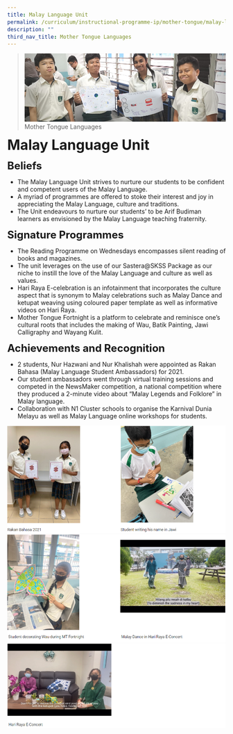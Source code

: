 ```yaml
---
title: Malay Language Unit
permalink: /curriculum/instructional-programme-ip/mother-tongue/malay-language-unit
description: ""
third_nav_title: Mother Tongue Languages
---
```


>![](/images/Curriculum/Curriculum.jpg)
>Mother Tongue Languages

**<font size=6>Malay Language Unit</font>**

**<font size=5>Beliefs</font>**

*   The Malay Language Unit strives to nurture our students to be confident and competent users of the Malay Language.
*   A myriad of programmes are offered to stoke their interest and joy in appreciating the Malay Language, culture and traditions.
*   The Unit endeavours to nurture our students’ to be Arif Budiman learners as envisioned by the Malay Language teaching fraternity.  <br>

**<font size=5>Signature Programmes</font>**

*   The Reading Programme on Wednesdays encompasses silent reading of books and magazines. 
*   The unit leverages on the use of our Sastera@SKSS Package as our niche to instill the love of the Malay Language and culture as well as values.
*   Hari Raya E-celebration is an infotainment that incorporates the culture aspect that is synonym to Malay celebrations such as Malay Dance and ketupat weaving using coloured paper template as well as informative videos on Hari Raya.
*   Mother Tongue Fortnight is a platform to celebrate and reminisce one’s cultural roots that includes the making of Wau, Batik Painting, Jawi Calligraphy and Wayang Kulit. <br>

**<font size=5>Achievements and Recognition</font>**

*   2 students, Nur Hazwani and Nur Khalishah were appointed as Rakan Bahasa (Malay Language Student Ambassadors) for 2021.
*   Our student ambassadors went through virtual training sessions and competed in the NewsMaker competition, a national competition where they produced a 2-minute video about “Malay Legends and Folklore” in Malay language.
*   Collaboration with N1 Cluster schools to organise the Karnival Dunia Melayu as well as Malay Language online workshops for students.

![](/images/Curriculum/Malay%20Language%201.png)![](/images/Curriculum/Malay%20Language%202.png)![](/images/Curriculum/Malay%20Language%203.png)